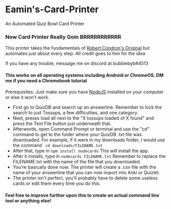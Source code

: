 # Eamin's-Card-Printer
An Automated Quiz Bowl Card Printer


### Now Card Printer Really Goin BRRRRRRRRRRR

This printer takes the fundamentals of [Robert Condron's Original](https://drive.google.com/file/d/13Fwlw12VGM0xOcp8svfm9j8xEJJT5hSo/view) but automates just about every step. All credit goes to him for the idea

If you have any trouble, message me on discord at bubblebyb#4513

#### This works on all operating systems including Android or ChromeOS. DM me if you need a Chromebook tutorial

Prerequisites:
Just make sure you have [NodeJS](https://nodejs.org/en/download/) installed on your computer or else it won't work.

* First go to QuizDB and search up an answerline. Remember to lock the search to just Tossups, a few difficulties, and one category.
* Next, presss load all next to the "X tossups loaded of X found" and press the Text File button just underneath that.
* Afterwords, open Command Prompt or terminal and use the "cd" command to get to the folder where your QuizDB .txt file was downloaded. For example, if it were in my downloads folder, I would use the command 
<code> cd downloads/FILENAME.txt </code>
* After that, type in <code>npm install nodecards</code> This will install the app.
* After it installs, type in <code>nodecards FILENAME.txt</code> Remember to replace the FILENAME.txt with the name of the file that you downloaded.
* You're basically done now. The printer will create a .csv file with the name of your answerline that you can now import into Anki or Quizlet.
* The printer isn't perfect, you'll probably have to delete some useless cards or edit them every time you do this.

#### Feel free to improve further upon this to create an actual command line tool or anything else!

 
